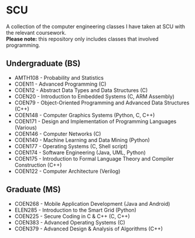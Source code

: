 # SCU
A collection of the computer engineering classes I have taken at SCU with the relevant coursework. \
**Please note:** this repository only includes classes that involved programming.
## Undergraduate (BS)
* AMTH108 - Probability and Statistics
* COEN11 - Advanced Programming (C)
* COEN12 - Abstract Data Types and Data Structures (C)
* COEN20 - Introduction to Embedded Systems (C, ARM Assembly)
* COEN79 - Object-Oriented Programming and Advanced Data Structures (C++)
* COEN148 - Computer Graphics Systems (Python, C, C++)
* COEN171 - Design and Implementation of Programming Languages (Various)
* COEN146 - Computer Networks (C)
* COEN140 - Machine Learning and Data Mining (Python)
* COEN177 - Operating Systems (C, Shell script)
* COEN174 - Software Engineering (Java, UML, Python)
* COEN175 - Introduction to Formal Language Theory and Compiler Construction (C++)
* COEN122 - Computer Architecture (Verilog)

## Graduate (MS)
* COEN268 - Mobile Application Development (Java and Android)
* ELEN285 - Introduction to the Smart Grid (Python)
* COEN225 - Secure Coding in C & C++ (C, C++)
* COEN383 - Advanced Operating Systems (C)
* COEN379 - Advanced Design & Analysis of Algorithms (C++)
